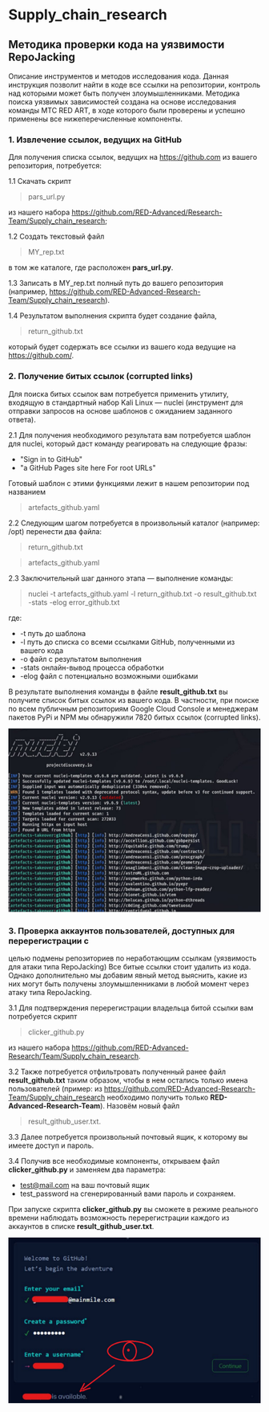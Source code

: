 # Supply_chain_research
## Методика проверки кода на уязвимости RepoJacking

Описание инструментов и методов исследования кода.
Данная инструкция позволит найти в коде все ссылки на репозитории, контроль над
которыми может быть получен злоумышленниками. Методика поиска уязвимых
зависимостей создана на основе исследования команды МТС RED ART, в ходе которого
были проверены и успешно применены все нижеперечисленные компоненты. 
### 1. Извлечение ссылок, ведущих на GitHub
Для получения списка ссылок, ведущих на https://github.com из вашего репозитория,
потребуется:

1.1 Cкачать скрипт
> pars_url.py

из нашего набора https://github.com/RED-Advanced/Research-Team/Supply_chain_research;

1.2 Создать текстовый файл
> MY_rep.txt

в том же каталоге, где расположен **pars_url.py**.

1.3 Записать в MY_rep.txt полный путь до вашего репозитория (например,
https://github.com/RED-Advanced-Research-Team/Supply_chain_research).

1.4 Результатом выполнения скрипта будет создание файла,
> return_github.txt

который будет содержать все ссылки из вашего кода ведущие на https://github.com/.
### 2. Получение битых ссылок (corrupted links)
Для поиска битых ссылок вам потребуется применить утилиту, входящую в стандартный
набор Kali Linux — nuclei (инструмент для отправки запросов на основе шаблонов с
ожиданием заданного ответа).

2.1 Для получения необходимого результата вам потребуется шаблон для nuclei, который
даст команду реагировать на следующие фразы:
+ "Sign in to GitHub"
+ "a GitHub Pages site here For root URLs"

Готовый шаблон с этими функциями лежит в нашем репозитории под
названием
> artefacts_github.yaml

2.2 Следующим шагом потребуется в произвольный каталог (например: /opt) перенести
два файла:
>return_github.txt

>artefacts_github.yaml

2.3 Заключительный шаг данного этапа — выполнение команды:
>nuclei -t artefacts_github.yaml -l return_github.txt -o result_github.txt -stats -elog error_github.txt

где: 
* -t путь до шаблона
* -l путь до списка со всеми ссылками GitHub, полученными из вашего кода
* -o файл с результатом выполнения
* -stats онлайн-вывод процесса обработки
* -elog файл с потенциально возможными ошибками

В результате выполнения команды в файле **result_github.txt** вы получите список битых
ссылок из вашего кода.
В частности, при поиске по всем публичным репозиториям Google Cloud Console и
менеджерам пакетов PyPi и NPM мы обнаружили 7820 битых ссылок (corrupted links).

![](/2.bmp)
### 3. Проверка аккаунтов пользователей, доступных для перерегистрации с
целью подмены репозиториев по неработающим ссылкам (уязвимость для
атаки типа RepoJacking)
Все битые ссылки стоит удалить из кода. Однако дополнительно мы добавим явный метод
выяснить, какие из них могут быть получены злоумышленниками в любой момент через
атаку типа RepoJacking.

3.1 Для подтверждения перерегистрации владельца битой ссылки вам потребуется скрипт
> clicker_github.py

из нашего набора https://github.com/RED-Advanced-Research/Team/Supply_chain_research.

3.2 Также потребуется отфильтровать полученный ранее файл **result_github.txt** таким
образом, чтобы в нем остались только имена пользователей (пример: из
https://github.com/RED-Advanced-Research-Team/Supply_chain_research необходимо
получить только **RED-Advanced-Research-Team**). Назовём новый файл
> result_github_user.txt.

3.3 Далее потребуется произвольный почтовый ящик, к которому вы имеете доступ и
пароль.

3.4 Получив все необходимые компоненты, открываем файл **clicker_github.py** и заменяем
два параметра:
* test@mail.com на ваш почтовый ящик
* test_password на сгенерированный вами пароль и сохраняем.
  
При запуске скрипта **clicker_github.py** вы сможете в режиме реального времени наблюдать
возможность перерегистрации каждого из аккаунтов в списке **result_github_user.txt**.

![](/3.bmp)
